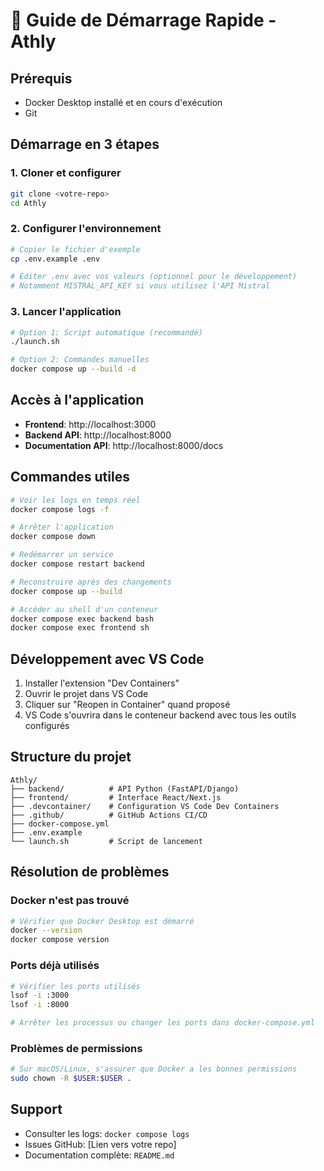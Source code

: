 # 🚀 Guide de Démarrage Rapide - Athly

## Prérequis

- Docker Desktop installé et en cours d'exécution
- Git

## Démarrage en 3 étapes

### 1. Cloner et configurer

```bash
git clone <votre-repo>
cd Athly
```

### 2. Configurer l'environnement

```bash
# Copier le fichier d'exemple
cp .env.example .env

# Éditer .env avec vos valeurs (optionnel pour le développement)
# Notamment MISTRAL_API_KEY si vous utilisez l'API Mistral
```

### 3. Lancer l'application

```bash
# Option 1: Script automatique (recommandé)
./launch.sh

# Option 2: Commandes manuelles
docker compose up --build -d
```

## Accès à l'application

- **Frontend**: http://localhost:3000
- **Backend API**: http://localhost:8000
- **Documentation API**: http://localhost:8000/docs

## Commandes utiles

```bash
# Voir les logs en temps réel
docker compose logs -f

# Arrêter l'application
docker compose down

# Redémarrer un service
docker compose restart backend

# Reconstruire après des changements
docker compose up --build

# Accéder au shell d'un conteneur
docker compose exec backend bash
docker compose exec frontend sh
```

## Développement avec VS Code

1. Installer l'extension "Dev Containers"
2. Ouvrir le projet dans VS Code
3. Cliquer sur "Reopen in Container" quand proposé
4. VS Code s'ouvrira dans le conteneur backend avec tous les outils configurés

## Structure du projet

```
Athly/
├── backend/          # API Python (FastAPI/Django)
├── frontend/         # Interface React/Next.js
├── .devcontainer/    # Configuration VS Code Dev Containers
├── .github/          # GitHub Actions CI/CD
├── docker-compose.yml
├── .env.example
└── launch.sh         # Script de lancement
```

## Résolution de problèmes

### Docker n'est pas trouvé
```bash
# Vérifier que Docker Desktop est démarré
docker --version
docker compose version
```

### Ports déjà utilisés
```bash
# Vérifier les ports utilisés
lsof -i :3000
lsof -i :8000

# Arrêter les processus ou changer les ports dans docker-compose.yml
```

### Problèmes de permissions
```bash
# Sur macOS/Linux, s'assurer que Docker a les bonnes permissions
sudo chown -R $USER:$USER .
```

## Support

- Consulter les logs: `docker compose logs`
- Issues GitHub: [Lien vers votre repo]
- Documentation complète: `README.md` 
